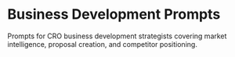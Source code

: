 # Business Development Prompts

Prompts for CRO business development strategists covering market intelligence, proposal creation, and competitor positioning.
